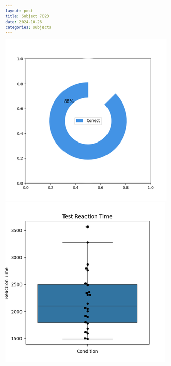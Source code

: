 ```yaml
---
layout: post
title: Subject 7023
date: 2024-10-26
categories: subjects
---
```


![](data/7023/run-16/7023_FN_acc_test.png)
![](data/7023/run-16/7023_FN_rt.png)
